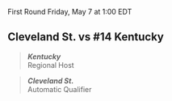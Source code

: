 First Round
Friday, May 7 at 1:00 EDT
## Cleveland St. vs #14 Kentucky

> ***Kentucky***  
> Regional Host

> ***Cleveland St.***  
> Automatic Qualifier